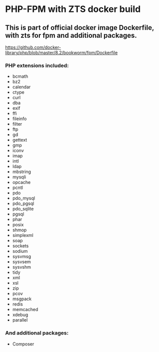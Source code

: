 # PHP-FPM with ZTS docker build
## This is part of official docker image Dockerfile, with zts for fpm and additional packages.

https://github.com/docker-library/php/blob/master/8.2/bookworm/fpm/Dockerfile

### PHP extensions included:

* bcmath
* bz2
* calendar
* ctype
* curl
* dba
* exif
* ffi
* fileinfo
* filter
* ftp
* gd
* gettext
* gmp
* iconv
* imap
* intl
* ldap
* mbstring
* mysqli
* opcache
* pcntl
* pdo
* pdo_mysql 
* pdo_pgsql 
* pdo_sqlite
* pgsql 
* phar 
* posix 
* shmop 
* simplexml
* soap 
* sockets 
* sodium
* sysvmsg 
* sysvsem 
* sysvshm 
* tidy 
* xml
* xsl
* zip
* pcov
* msgpack
* redis
* memcached
* xdebug
* parallel

### And additional packages:

* Composer
